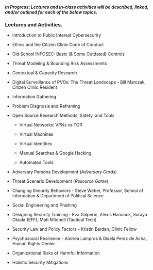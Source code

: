 
**_In Progress: Lectures and in-class activities will be described, linked, and/or outlined for each of the below topics._**

### **Lectures and Activities.**


* Introduction to Public Interest Cybersecurity

* Ethics and the Citizen Clinic Code of Conduct 

* Old School INFOSEC: Basic (& Some Outdated) Controls

* Threat Modeling & Bounding Risk Assessments 

* Contextual & Capacity Research

* Digital Surveillance of PVOs: The Threat Landscape - Bill Marczak, Citizen Clinic Resident

* Information Gathering

* Problem Diagnosis and Reframing

* Open Source Research Methods, Safety, and Tools

	* Virtual Networks: VPNs vs TOR

	* Virtual Machines

	* Virtual Identities

	* Manual Searches & Google Hacking

	* Automated Tools

* Adversary Persona Development (_Adversary Cards_)

* Threat Scenario Development (_Resource Game_)

* Changing Security Behaviors - Steve Weber, Professor, School of Information & Department of Political Science

* Social Engineering and Phishing

* Designing Security Training - Eva Galperin, Alexis Hancock, Soraya Okuda (EFF), Matt Mitchell (Tactical Tech)

* Security Law and Policy Factors - Kristin Berdan, Clinic Fellow

* Psychosocial Resilience - Andrea Lampros & Gisela Perez de Acha, Human Rights Center

* Organizational Risks of Harmful Information

* Holistic Security Mitigations


